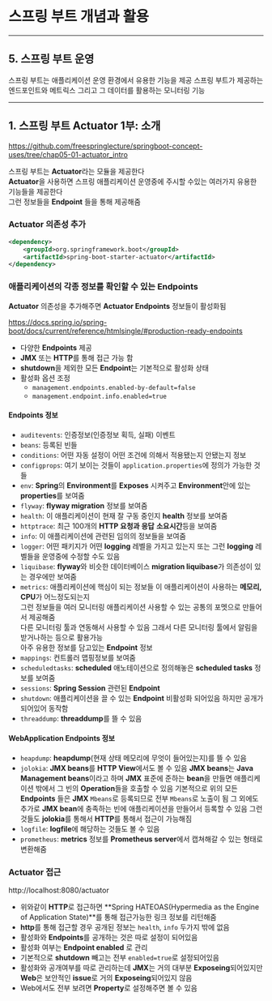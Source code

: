 # 스프링 부트 개념과 활용

---


## 5. 스프링 부트 운영
스프링 부트는 애플리케이션 운영 환경에서 유용한 기능을 제공
스프링 부트가 제공하는 엔드포인트와 메트릭스 그리고 그 데이터를 활용하는 모니터링 기능  


---


## 1. 스프링 부트 Actuator 1부: 소개
https://github.com/freespringlecture/springboot-concept-uses/tree/chap05-01-actuator_intro

스프링 부트는 **Actuator**라는 모듈을 제공한다  
**Actuator**을 사용하면 스프링 애플리케이션 운영중에 주시할 수있는 여러가지 유용한 기능들을 제공한다  
그런 정보들을 **Endpoint** 들을 통해 제공해줌  


### Actuator 의존성 추가
```xml
<dependency>
    <groupId>org.springframework.boot</groupId>
    <artifactId>spring-boot-starter-actuator</artifactId>
</dependency>
```


### 애플리케이션의 각종 정보를 확인할 수 있는 Endpoints
**Actuator** 의존성을 추가해주면 **Actuator Endpoints** 정보들이 활성화됨  

https://docs.spring.io/spring-boot/docs/current/reference/htmlsingle/#production-ready-endpoints

  
- 다양한 **Endpoints** 제공
- **JMX** 또는 **HTTP**를 통해 접근 가능 함
- **shutdown**을 제외한 모든 **Endpoint**는 기본적으로 ​활성화​ 상태
- 활성화 옵션 조정
  - `management.endpoints.enabled-by-default=false`
  - `management.endpoint.info.enabled=true`


#### Endpoints 정보
- `auditevents`: 인증정보(인증정보 획득, 실패) 이벤트
- `beans`: 등록된 빈들
- `conditions`: 어떤 자동 설정이 어떤 조건에 의해서 적용됐는지 안됐는지 정보
- `configprops`: 여기 보이는 것들이 `application.properties`에 정의가 가능한 것들
- `env`: **Spring**의 **Environment**를 **Exposes** 시켜주고 **Environment**안에 있는 **properties**를 보여줌
- `flyway`: **flyway migration** 정보를 보여줌
- `health`: 이 애플리케이션이 현재 잘 구동 중인지 **health** 정보를 보여줌
- `httptrace`: 최근 100개의 **HTTP 요청과 응답** **소요시간**등을 보여줌
- `info`: 이 애플리케이션에 관련된 임의의 정보들을 보여줌
- `logger`: 어떤 패키지가 어떤 **logging** 레벨을 가지고 있는지 또는 그런 **logging** 레벨들을 운영중에 수정할 수도 있음
- `liquibase`: **flyway**와 비슷한 데이터베이스 **migration liquibase**가 의존성이 있는 경우에만 보여줌
- `metrics`: 애플리케이션에 핵심이 되는 정보들 이 애플리케이션이 사용하는 **메모리, CPU**가 어느정도되는지  
  그런 정보들을 여러 모니터링 애플리케이션 사용할 수 있는 공통의 포멧으로 만들어서 제공해줌  
  다른 모니터링 툴과 연동해서 사용할 수 있음 그래서 다른 모니터링 툴에서 알림을 받거나하는 등으로 활용가능  
  아주 유용한 정보를 담고있는 **Endpoint** 정보  
- `mappings`: 컨트롤러 맵핑정보를 보여줌
- `scheduledtasks`: **scheduled** 애노테이션으로 정의해놓은 **scheduled tasks** 정보를 보여줌
- `sessions`: **Spring Session** 관련된 **Endpoint**
- `shutdown`: 애플리케이션을 끌 수 있는 **Endpoint** 비활성화 되어있음 하지만 공개가 되어있어 동작함
- `threaddump`: **threaddump**를 뜰 수 있음


#### WebApplication Endpoints 정보
- `heapdump`: **heapdump**(현재 상태 메모리에 무엇이 들어있는지)를 뜰 수 있음
- `jolokia`: **JMX beans**를 **HTTP View**에서도 볼 수 있음
  **JMX beans**는 **Java Management beans**이라고 하며 **JMX** 표준에 준하는 **bean**을 만들면
  애플리케이션 밖에서 그 빈의 **Operation**들을 호출할 수 있음
  기본적으로 위의 모든 **Endpoints** 들은 **JMX** `Mbeans`로 등록되므로 전부 `Mbeans`로 노출이 됨
  그 외에도 추가로 **JMX bean**에 충족하는 빈에 애플리케이션을 만들어서 등록할 수 있음
  그런 것들도 **jolokia**를 통해서 **HTTP**를 통해서 접근이 가능해짐
- `logfile`: **logfile**에 해당하는 것들도 볼 수 있음
- `prometheus`: **metrics** 정보를 **Prometheus server**에서 캡쳐해갈 수 있는 형태로 변환해줌


### Actuator 접근
http://localhost:8080/actuator  
  
- 위와같이 **HTTP**로 접근하면 **Spring HATEOAS(Hypermedia as the Engine of Application State)**를 통해 접근가능한 링크 정보를 리턴해줌  
- **http**를 통해 접근할 경우 공개된 정보는 `health`, `info` 두가지 밖에 없음  
- 활성화와 **Endpoints**를 공개하는 것은 따로 설정이 되어있음  
- 활성화 여부는 **Endpoint enabled** 로 관리  
- 기본적으로 **shutdown** 빼고는 전부 `enabled=true`로 설정되어있음  
- 활성화와 공개여부를 따로 관리하는데 **JMX**는 거의 대부분 **Exposeing**되어있지만 **Web**은 보안적인 **issue**로 거의 **Exposeing**되어있지 않음  
- Web에서도 전부 보려면 **Property**로 설정해주면 볼 수 있음  